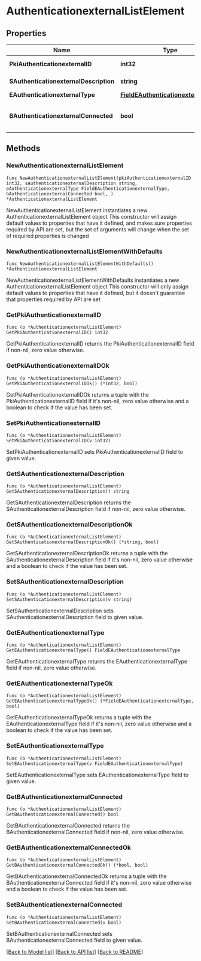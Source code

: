 # AuthenticationexternalListElement

## Properties

Name | Type | Description | Notes
------------ | ------------- | ------------- | -------------
**PkiAuthenticationexternalID** | **int32** | The unique ID of the Authenticationexternal | 
**SAuthenticationexternalDescription** | **string** | The description of the Authenticationexternal | 
**EAuthenticationexternalType** | [**FieldEAuthenticationexternalType**](FieldEAuthenticationexternalType.md) |  | 
**BAuthenticationexternalConnected** | **bool** | Whether the Authenticationexternal has been connected or not | 

## Methods

### NewAuthenticationexternalListElement

`func NewAuthenticationexternalListElement(pkiAuthenticationexternalID int32, sAuthenticationexternalDescription string, eAuthenticationexternalType FieldEAuthenticationexternalType, bAuthenticationexternalConnected bool, ) *AuthenticationexternalListElement`

NewAuthenticationexternalListElement instantiates a new AuthenticationexternalListElement object
This constructor will assign default values to properties that have it defined,
and makes sure properties required by API are set, but the set of arguments
will change when the set of required properties is changed

### NewAuthenticationexternalListElementWithDefaults

`func NewAuthenticationexternalListElementWithDefaults() *AuthenticationexternalListElement`

NewAuthenticationexternalListElementWithDefaults instantiates a new AuthenticationexternalListElement object
This constructor will only assign default values to properties that have it defined,
but it doesn't guarantee that properties required by API are set

### GetPkiAuthenticationexternalID

`func (o *AuthenticationexternalListElement) GetPkiAuthenticationexternalID() int32`

GetPkiAuthenticationexternalID returns the PkiAuthenticationexternalID field if non-nil, zero value otherwise.

### GetPkiAuthenticationexternalIDOk

`func (o *AuthenticationexternalListElement) GetPkiAuthenticationexternalIDOk() (*int32, bool)`

GetPkiAuthenticationexternalIDOk returns a tuple with the PkiAuthenticationexternalID field if it's non-nil, zero value otherwise
and a boolean to check if the value has been set.

### SetPkiAuthenticationexternalID

`func (o *AuthenticationexternalListElement) SetPkiAuthenticationexternalID(v int32)`

SetPkiAuthenticationexternalID sets PkiAuthenticationexternalID field to given value.


### GetSAuthenticationexternalDescription

`func (o *AuthenticationexternalListElement) GetSAuthenticationexternalDescription() string`

GetSAuthenticationexternalDescription returns the SAuthenticationexternalDescription field if non-nil, zero value otherwise.

### GetSAuthenticationexternalDescriptionOk

`func (o *AuthenticationexternalListElement) GetSAuthenticationexternalDescriptionOk() (*string, bool)`

GetSAuthenticationexternalDescriptionOk returns a tuple with the SAuthenticationexternalDescription field if it's non-nil, zero value otherwise
and a boolean to check if the value has been set.

### SetSAuthenticationexternalDescription

`func (o *AuthenticationexternalListElement) SetSAuthenticationexternalDescription(v string)`

SetSAuthenticationexternalDescription sets SAuthenticationexternalDescription field to given value.


### GetEAuthenticationexternalType

`func (o *AuthenticationexternalListElement) GetEAuthenticationexternalType() FieldEAuthenticationexternalType`

GetEAuthenticationexternalType returns the EAuthenticationexternalType field if non-nil, zero value otherwise.

### GetEAuthenticationexternalTypeOk

`func (o *AuthenticationexternalListElement) GetEAuthenticationexternalTypeOk() (*FieldEAuthenticationexternalType, bool)`

GetEAuthenticationexternalTypeOk returns a tuple with the EAuthenticationexternalType field if it's non-nil, zero value otherwise
and a boolean to check if the value has been set.

### SetEAuthenticationexternalType

`func (o *AuthenticationexternalListElement) SetEAuthenticationexternalType(v FieldEAuthenticationexternalType)`

SetEAuthenticationexternalType sets EAuthenticationexternalType field to given value.


### GetBAuthenticationexternalConnected

`func (o *AuthenticationexternalListElement) GetBAuthenticationexternalConnected() bool`

GetBAuthenticationexternalConnected returns the BAuthenticationexternalConnected field if non-nil, zero value otherwise.

### GetBAuthenticationexternalConnectedOk

`func (o *AuthenticationexternalListElement) GetBAuthenticationexternalConnectedOk() (*bool, bool)`

GetBAuthenticationexternalConnectedOk returns a tuple with the BAuthenticationexternalConnected field if it's non-nil, zero value otherwise
and a boolean to check if the value has been set.

### SetBAuthenticationexternalConnected

`func (o *AuthenticationexternalListElement) SetBAuthenticationexternalConnected(v bool)`

SetBAuthenticationexternalConnected sets BAuthenticationexternalConnected field to given value.



[[Back to Model list]](../README.md#documentation-for-models) [[Back to API list]](../README.md#documentation-for-api-endpoints) [[Back to README]](../README.md)


